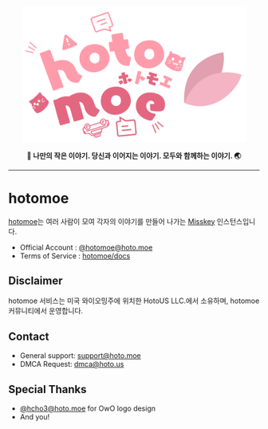 <div align="center">
  <p>
  <a href="https://hoto.moe/@hoto_moe">
    <img src="https://raw.githubusercontent.com/hotomoe/.github/master/assets/HotoMoe-Path.svg" alt="hotomoe 아이콘 (OwO)" width="450"/>
  </a>
  </p>
  <p><strong>💬 나만의 작은 이야기. 당신과 이어지는 이야기. 모두와 함께하는 이야기. 🌏</strong></p>
</div>

---
# hotomoe
[hotomoe](https://hoto.moe)는 여러 사람이 모여 각자의 이야기를 만들어 나가는 [Misskey](https://github.com/hotomoe/hotomoe) 인스턴스입니다.

* Official Account : [@hotomoe@hoto.moe](https://hoto.moe/@hotomoe)
* Terms of Service : [hotomoe/docs](https://github.com/hotomoe/docs/blob/master/terms.md)

## Disclaimer
hotomoe 서비스는 미국 와이오밍주에 위치한 HotoUS LLC.에서 소유하며, hotomoe 커뮤니티에서 운영합니다.

## Contact
* General support: [support@hoto.moe](mailto:support@hoto.moe)
* DMCA Request: [dmca@hoto.us](mailto:dmca@hoto.us)

## Special Thanks
* [@hcho3@hoto.moe](https://hoto.moe/@hcho3) for OwO logo design
* And you!
